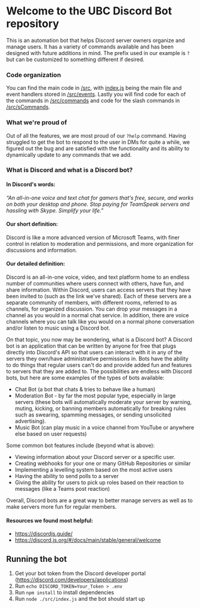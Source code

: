 # Welcome to the UBC Discord Bot repository
This is an automation bot that helps Discord server owners organize and manage users. It has a variety of commands available and has been designed with future additions in mind. The prefix used in our example is `?` but can be customized to something different if desired.

### Code organization
You can find the main code in [/src](src), with [index.js](src/index.js) being the main file and event handlers stored in [/src/events](src/events). Lastly you will find code for each of the commands in [/src/commands](src/commands) and code for the slash commands in [/src/sCommands](src/sCommands).

### What we're proud of
Out of all the features, we are most proud of our `?help` command. Having struggled to get the bot to respond to the user in DMs for quite a while,
we figured out the bug and are satisfied with the functionality and its ability to dynamically update to any commands that we add.

### What is Discord and what is a Discord bot?

#### In Discord's words:
*“An all-in-one voice and text chat for gamers that's free, secure, and works on both your desktop and phone. Stop paying for TeamSpeak servers and hassling with Skype. Simplify your life.”*

#### Our short definition:
Discord is like a more advanced version of Microsoft Teams, with finer control in relation to moderation and permissions, and more organization for discussions and information.

#### Our detailed definition:
Discord is an all-in-one voice, video, and text platform home to an endless number of communities where users connect with others, have fun, and share information. Within Discord, users can access servers that they have been invited to (such as the link we've shared). Each of these servers are a separate community of members, with different rooms, referred to as channels, for organized discussion. You can drop your messages in a channel as you would in a normal chat service. In addition, there are voice channels where you can talk like you would on a normal phone conversation and/or listen to music using a Discord bot.

On that topic, you now may be wondering, what is a Discord bot? A Discord bot is an application that can be written by anyone for free that plugs directly into Discord's API so that users can interact with it in any of the servers they own/have administrative permissions in. Bots have the ability to do things that regular users can't do and provide added fun and features to servers that they are added to. The possibilities are endless with Discord bots, but here are some examples of the types of bots available:

- Chat Bot (a bot that chats & tries to behave like a human)
- Moderation Bot - by far the most popular type, especially in large servers (these bots will automatically moderate your server by warning, muting, kicking, or banning members automatically for breaking rules such as swearing, spamming messages, or sending unsolicited advertising).
- Music Bot (can play music in a voice channel from YouTube or anywhere else based on user requests)

Some common bot features include (beyond what is above):
- Viewing information about your Discord server or a specific user.
- Creating webhooks for your one or many GitHub Repositories or similar
- Implementing a levelling system based on the most active users
- Having the ability to send polls to a server
- Giving the ability for users to pick up roles based on their reaction to messages (like a Teams post reaction)

Overall, Discord bots are a great way to better manage servers as well as to make servers more fun for regular members.

#### Resources we found most helpful:
- https://discordjs.guide/
- https://discord.js.org/#/docs/main/stable/general/welcome

## Running the bot
1. Get your bot token from the Discord developer portal (https://discord.com/developers/applications)
2. Run `echo DISCORD_TOKEN=Your_Token > .env`
3. Run `npm install` to install dependencies
4. Run `node ./src/index.js` and the bot should start up
